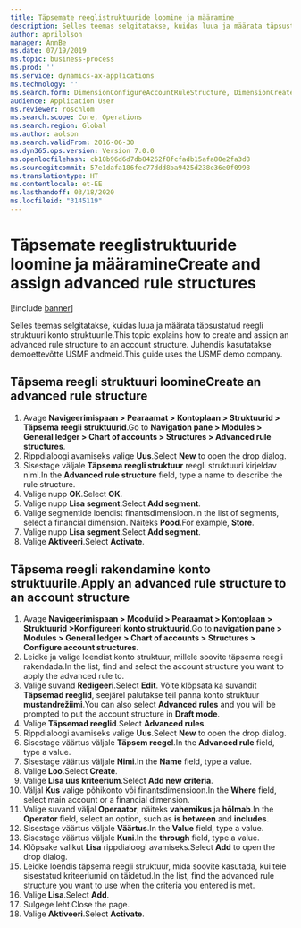 ```yaml
---
title: Täpsemate reeglistruktuuride loomine ja määramine
description: Selles teemas selgitatakse, kuidas luua ja määrata täpsustatud reegli struktuuri konto struktuurile.
author: aprilolson
manager: AnnBe
ms.date: 07/19/2019
ms.topic: business-process
ms.prod: ''
ms.service: dynamics-ax-applications
ms.technology: ''
ms.search.form: DimensionConfigureAccountRuleStructure, DimensionCreateAccountRuleStructure, DimensionHierarchyAddLevel, DimensionHierarchyConstraintActivate, DimensionConfigureAccountStructure, DimensionConfigureAccountRule, DimensionCreateAccountRule, DimensionSelectAccountRuleStructure
audience: Application User
ms.reviewer: roschlom
ms.search.scope: Core, Operations
ms.search.region: Global
ms.author: aolson
ms.search.validFrom: 2016-06-30
ms.dyn365.ops.version: Version 7.0.0
ms.openlocfilehash: cb18b96d6d7db84262f8fcfadb15afa80e2fa3d8
ms.sourcegitcommit: 57e1dafa186fec77ddd8ba9425d238e36e0f0998
ms.translationtype: HT
ms.contentlocale: et-EE
ms.lasthandoff: 03/18/2020
ms.locfileid: "3145119"
---
```

# <a name="create-and-assign-advanced-rule-structures"></a><span data-ttu-id="8e768-103">Täpsemate reeglistruktuuride loomine ja määramine</span><span class="sxs-lookup"><span data-stu-id="8e768-103">Create and assign advanced rule structures</span></span>

[!include [banner](../../includes/banner.md)]

<span data-ttu-id="8e768-104">Selles teemas selgitatakse, kuidas luua ja määrata täpsustatud reegli struktuuri konto struktuurile.</span><span class="sxs-lookup"><span data-stu-id="8e768-104">This topic explains how to create and assign an advanced rule structure to an account structure.</span></span> <span data-ttu-id="8e768-105">Juhendis kasutatakse demoettevõtte USMF andmeid.</span><span class="sxs-lookup"><span data-stu-id="8e768-105">This guide uses the USMF demo company.</span></span>

## <a name="create-an-advanced-rule-structure"></a><span data-ttu-id="8e768-106">Täpsema reegli struktuuri loomine</span><span class="sxs-lookup"><span data-stu-id="8e768-106">Create an advanced rule structure</span></span>
1. <span data-ttu-id="8e768-107">Avage **Navigeerimispaan > Pearaamat > Kontoplaan > Struktuurid > Täpsema reegli struktuurid**.</span><span class="sxs-lookup"><span data-stu-id="8e768-107">Go to **Navigation pane > Modules > General ledger > Chart of accounts > Structures > Advanced rule structures**.</span></span>
2. <span data-ttu-id="8e768-108">Rippdialoogi avamiseks valige **Uus**.</span><span class="sxs-lookup"><span data-stu-id="8e768-108">Select **New** to open the drop dialog.</span></span>
3. <span data-ttu-id="8e768-109">Sisestage väljale **Täpsema reegli struktuur** reegli struktuuri kirjeldav nimi.</span><span class="sxs-lookup"><span data-stu-id="8e768-109">In the **Advanced rule structure** field, type a name to describe the rule structure.</span></span>
4. <span data-ttu-id="8e768-110">Valige nupp **OK**.</span><span class="sxs-lookup"><span data-stu-id="8e768-110">Select **OK**.</span></span>
5. <span data-ttu-id="8e768-111">Valige nupp **Lisa segment**.</span><span class="sxs-lookup"><span data-stu-id="8e768-111">Select **Add segment**.</span></span>
6. <span data-ttu-id="8e768-112">Valige segmentide loendist finantsdimensioon.</span><span class="sxs-lookup"><span data-stu-id="8e768-112">In the list of segments, select a financial dimension.</span></span> <span data-ttu-id="8e768-113">Näiteks **Pood**.</span><span class="sxs-lookup"><span data-stu-id="8e768-113">For example, **Store**.</span></span>  
7. <span data-ttu-id="8e768-114">Valige nupp **Lisa segment**.</span><span class="sxs-lookup"><span data-stu-id="8e768-114">Select **Add segment**.</span></span>
8. <span data-ttu-id="8e768-115">Valige **Aktiveeri**.</span><span class="sxs-lookup"><span data-stu-id="8e768-115">Select **Activate**.</span></span>

## <a name="apply-an-advanced-rule-structure-to-an-account-structure"></a><span data-ttu-id="8e768-116">Täpsema reegli rakendamine konto struktuurile.</span><span class="sxs-lookup"><span data-stu-id="8e768-116">Apply an advanced rule structure to an account structure</span></span>
1. <span data-ttu-id="8e768-117">Avage **Navigeerimispaan > Moodulid > Pearaamat > Kontoplaan > Struktuurid >Konfigureeri konto struktuurid**.</span><span class="sxs-lookup"><span data-stu-id="8e768-117">Go to **navigation pane > Modules > General ledger > Chart of accounts > Structures > Configure account structures**.</span></span>
2. <span data-ttu-id="8e768-118">Leidke ja valige loendist konto struktuur, millele soovite täpsema reegli rakendada.</span><span class="sxs-lookup"><span data-stu-id="8e768-118">In the list, find and select the account structure you want to apply the advanced rule to.</span></span>
3. <span data-ttu-id="8e768-119">Valige suvand **Redigeeri**.</span><span class="sxs-lookup"><span data-stu-id="8e768-119">Select **Edit**.</span></span> <span data-ttu-id="8e768-120">Võite klõpsata ka suvandit **Täpsemad reeglid**, seejärel palutakse teil panna konto struktuur **mustandrežiimi**.</span><span class="sxs-lookup"><span data-stu-id="8e768-120">You can also select **Advanced rules** and you will be prompted to put the account structure in **Draft mode**.</span></span>  
4. <span data-ttu-id="8e768-121">Valige **Täpsemad reeglid**.</span><span class="sxs-lookup"><span data-stu-id="8e768-121">Select **Advanced rules**.</span></span>
5. <span data-ttu-id="8e768-122">Rippdialoogi avamiseks valige **Uus**.</span><span class="sxs-lookup"><span data-stu-id="8e768-122">Select **New** to open the drop dialog.</span></span>
6. <span data-ttu-id="8e768-123">Sisestage väärtus väljale **Täpsem reegel**.</span><span class="sxs-lookup"><span data-stu-id="8e768-123">In the **Advanced rule** field, type a value.</span></span>
7. <span data-ttu-id="8e768-124">Sisestage väärtus väljale **Nimi**.</span><span class="sxs-lookup"><span data-stu-id="8e768-124">In the **Name** field, type a value.</span></span>
8. <span data-ttu-id="8e768-125">Valige **Loo**.</span><span class="sxs-lookup"><span data-stu-id="8e768-125">Select **Create**.</span></span>
9. <span data-ttu-id="8e768-126">Valige **Lisa uus kriteerium**.</span><span class="sxs-lookup"><span data-stu-id="8e768-126">Select **Add new criteria**.</span></span>
10. <span data-ttu-id="8e768-127">Väljal **Kus** valige põhikonto või finantsdimensioon.</span><span class="sxs-lookup"><span data-stu-id="8e768-127">In the **Where** field, select main account or a financial dimension.</span></span>
11. <span data-ttu-id="8e768-128">Valige suvand väljal **Operaator**, näiteks **vahemikus** ja **hõlmab**.</span><span class="sxs-lookup"><span data-stu-id="8e768-128">In the **Operator** field, select an option, such as **is between** and **includes**.</span></span>
12. <span data-ttu-id="8e768-129">Sisestage väärtus väljale **Väärtus**.</span><span class="sxs-lookup"><span data-stu-id="8e768-129">In the **Value** field, type a value.</span></span>
13. <span data-ttu-id="8e768-130">Sisestage väärtus väljale **Kuni**.</span><span class="sxs-lookup"><span data-stu-id="8e768-130">In the **through** field, type a value.</span></span>
14. <span data-ttu-id="8e768-131">Klõpsake valikut **Lisa** rippdialoogi avamiseks.</span><span class="sxs-lookup"><span data-stu-id="8e768-131">Select **Add** to open the drop dialog.</span></span>
15. <span data-ttu-id="8e768-132">Leidke loendis täpsema reegli struktuur, mida soovite kasutada, kui teie sisestatud kriteeriumid on täidetud.</span><span class="sxs-lookup"><span data-stu-id="8e768-132">In the list, find the advanced rule structure you want to use when the criteria you entered is met.</span></span>
16. <span data-ttu-id="8e768-133">Valige **Lisa**.</span><span class="sxs-lookup"><span data-stu-id="8e768-133">Select **Add**.</span></span>
17. <span data-ttu-id="8e768-134">Sulgege leht.</span><span class="sxs-lookup"><span data-stu-id="8e768-134">Close the page.</span></span>
18. <span data-ttu-id="8e768-135">Valige **Aktiveeri**.</span><span class="sxs-lookup"><span data-stu-id="8e768-135">Select **Activate**.</span></span>

